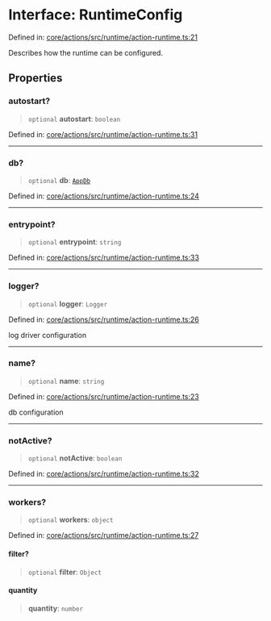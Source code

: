 # Interface: RuntimeConfig

Defined in: [core/actions/src/runtime/action-runtime.ts:21](https://github.com/LaWebcapsule/orbits/blob/77b89aa7080dc6291f73a8e29105fc1d762b6c3f/core/actions/src/runtime/action-runtime.ts#L21)

Describes how the runtime can be configured.

## Properties

### autostart?

> `optional` **autostart**: `boolean`

Defined in: [core/actions/src/runtime/action-runtime.ts:31](https://github.com/LaWebcapsule/orbits/blob/77b89aa7080dc6291f73a8e29105fc1d762b6c3f/core/actions/src/runtime/action-runtime.ts#L31)

***

### db?

> `optional` **db**: [`AppDb`](AppDb.md)

Defined in: [core/actions/src/runtime/action-runtime.ts:24](https://github.com/LaWebcapsule/orbits/blob/77b89aa7080dc6291f73a8e29105fc1d762b6c3f/core/actions/src/runtime/action-runtime.ts#L24)

***

### entrypoint?

> `optional` **entrypoint**: `string`

Defined in: [core/actions/src/runtime/action-runtime.ts:33](https://github.com/LaWebcapsule/orbits/blob/77b89aa7080dc6291f73a8e29105fc1d762b6c3f/core/actions/src/runtime/action-runtime.ts#L33)

***

### logger?

> `optional` **logger**: `Logger`

Defined in: [core/actions/src/runtime/action-runtime.ts:26](https://github.com/LaWebcapsule/orbits/blob/77b89aa7080dc6291f73a8e29105fc1d762b6c3f/core/actions/src/runtime/action-runtime.ts#L26)

log driver configuration

***

### name?

> `optional` **name**: `string`

Defined in: [core/actions/src/runtime/action-runtime.ts:23](https://github.com/LaWebcapsule/orbits/blob/77b89aa7080dc6291f73a8e29105fc1d762b6c3f/core/actions/src/runtime/action-runtime.ts#L23)

db configuration

***

### notActive?

> `optional` **notActive**: `boolean`

Defined in: [core/actions/src/runtime/action-runtime.ts:32](https://github.com/LaWebcapsule/orbits/blob/77b89aa7080dc6291f73a8e29105fc1d762b6c3f/core/actions/src/runtime/action-runtime.ts#L32)

***

### workers?

> `optional` **workers**: `object`

Defined in: [core/actions/src/runtime/action-runtime.ts:27](https://github.com/LaWebcapsule/orbits/blob/77b89aa7080dc6291f73a8e29105fc1d762b6c3f/core/actions/src/runtime/action-runtime.ts#L27)

#### filter?

> `optional` **filter**: `Object`

#### quantity

> **quantity**: `number`
